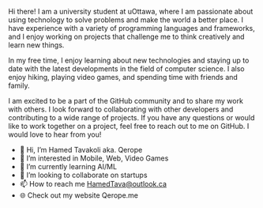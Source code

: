 Hi there! I am a university student at uOttawa, where I am passionate about using technology to solve problems and make the world a better place. I have experience with a variety of programming languages and frameworks, and I enjoy working on projects that challenge me to think creatively and learn new things.

In my free time, I enjoy learning about new technologies and staying up to date with the latest developments in the field of computer science. I also enjoy hiking, playing video games, and spending time with friends and family.

I am excited to be a part of the GitHub community and to share my work with others. I look forward to collaborating with other developers and contributing to a wide range of projects. If you have any questions or would like to work together on a project, feel free to reach out to me on GitHub. I would love to hear from you!

- 👋 Hi, I’m Hamed Tavakoli aka. Qerope
- 👀 I’m interested in Mobile, Web, Video Games
- 🌱 I’m currently learning AI/ML
- 💞️ I’m looking to collaborate on startups
- 📫 How to reach me HamedTava@outlook.ca
- 🌐 Check out my website Qerope.me

<!---
Qerope/Qerope is a ✨ special ✨ repository because its `README.md` (this file) appears on your GitHub profile.
You can click the Preview link to take a look at your changes.
--->
